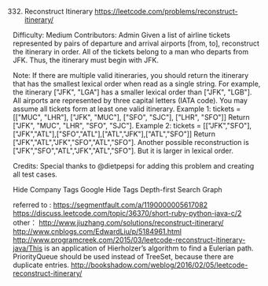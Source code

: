 332. Reconstruct Itinerary https://leetcode.com/problems/reconstruct-itinerary/

Difficulty: Medium
Contributors: Admin
Given a list of airline tickets represented by pairs of departure and arrival airports [from, to], reconstruct the itinerary in order. All of the tickets belong to a man who departs from JFK. Thus, the itinerary must begin with JFK.

Note:
If there are multiple valid itineraries, you should return the itinerary that has the smallest lexical order when read as a single string. For example, the itinerary ["JFK", "LGA"] has a smaller lexical order than ["JFK", "LGB"].
All airports are represented by three capital letters (IATA code).
You may assume all tickets form at least one valid itinerary.
Example 1:
tickets = [["MUC", "LHR"], ["JFK", "MUC"], ["SFO", "SJC"], ["LHR", "SFO"]]
Return ["JFK", "MUC", "LHR", "SFO", "SJC"].
Example 2:
tickets = [["JFK","SFO"],["JFK","ATL"],["SFO","ATL"],["ATL","JFK"],["ATL","SFO"]]
Return ["JFK","ATL","JFK","SFO","ATL","SFO"].
Another possible reconstruction is ["JFK","SFO","ATL","JFK","ATL","SFO"]. But it is larger in lexical order.

Credits:
Special thanks to @dietpepsi for adding this problem and creating all test cases.

Hide Company Tags Google
Hide Tags Depth-first Search Graph

referred to : https://segmentfault.com/a/1190000005617082
https://discuss.leetcode.com/topic/36370/short-ruby-python-java-c/2
other： http://www.jiuzhang.com/solutions/reconstruct-itinerary/
http://www.cnblogs.com/EdwardLiu/p/5184961.html
http://www.programcreek.com/2015/03/leetcode-reconstruct-itinerary-java/This is an application of Hierholzer’s algorithm to find a Eulerian path.
PriorityQueue should be used instead of TreeSet, because there are duplicate entries.
http://bookshadow.com/weblog/2016/02/05/leetcode-reconstruct-itinerary/
